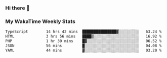 ### Hi there 👋

<!--
**royschrauwen/royschrauwen** is a ✨ _special_ ✨ repository because its `README.md` (this file) appears on your GitHub profile.

Here are some ideas to get you started:

- 🔭 I’m currently working on ...
- 🌱 I’m currently learning ...
- 👯 I’m looking to collaborate on ...
- 🤔 I’m looking for help with ...
- 💬 Ask me about ...
- 📫 How to reach me: ...
- 😄 Pronouns: ...
- ⚡ Fun fact: ...
-->


### My WakaTime Weekly Stats
<!--START_SECTION:waka-->

```txt
TypeScript        14 hrs 42 mins  ███████████████▓░░░░░░░░░   63.24 %
HTML              3 hrs 56 mins   ████▒░░░░░░░░░░░░░░░░░░░░   16.92 %
PHP               1 hr 30 mins    █▓░░░░░░░░░░░░░░░░░░░░░░░   06.52 %
JSON              56 mins         █░░░░░░░░░░░░░░░░░░░░░░░░   04.08 %
YAML              44 mins         ▓░░░░░░░░░░░░░░░░░░░░░░░░   03.20 %
```

<!--END_SECTION:waka-->
